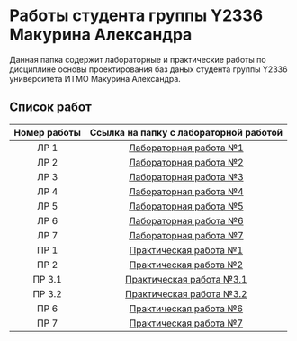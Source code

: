 # Работы студента группы Y2336 Макурина Александра

Данная папка содержит лабораторные и практические работы по дисциплине
основы проектирования баз даных студента группы Y2336 университета ИТМО
Макурина Александра.

## Список работ

| Номер работы | Ссылка на папку с лабораторной работой |
| :---: | :---: |
| ЛР 1 | [Лабораторная работа №1](./Lab_01) |
| ЛР 2 | [Лабораторная работа №2](./Lab_02) |
| ЛР 3 | [Лабораторная работа №3](./Lab_03) |
| ЛР 4 | [Лабораторная работа №4](./Lab_04) |
| ЛР 5 | [Лабораторная работа №5](./Lab_05) |
| ЛР 6 | [Лабораторная работа №6](./Lab_06) |
| ЛР 7 | [Лабораторная работа №7](./Lab_07) |
| ПР 1 | [Практическая работа №1](./Pr1_dfd) |
| ПР 2 | [Практическая работа №2](./Pr2) |
| ПР 3.1 | [Практическая работа №3.1](./Pr3.1_SQLite) |
| ПР 3.2 | [Практическая работа №3.2](./Pr3.2_PostgreSQL) |
| ПР 6 | [Практическая работа №6](./Pr6) |
| ПР 7 | [Практическая работа №7](./Pr7) |
